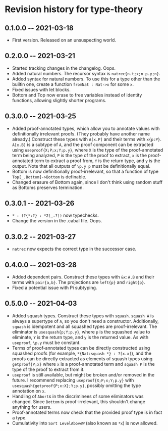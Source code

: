 # Revision history for type-theory

## 0.1.0.0 -- 2021-03-18

* First version. Released on an unsuspecting world.

## 0.2.0.0 -- 2021-03-21

* Started tracking changes in the changelog. Oops.
* Added natural numbers. The recursor syntax is `natrec{n.t;x;n p.y;n}`.
* Added syntax for natural numbers. To use this for a type other than the builtin one, create a function `fromNat : Nat->x` for some `x`.
* Fixed issues with let blocks.
* Bottom and Top now erase to free variables instead of identity functions, allowing slightly shorter programs.

## 0.3.0.0 -- 2021-03-25

* Added proof-annotated types, which allow you to annotate values with definitionally irrelevant proofs. (They probably have another name already.) Construct these types with `A[x.P]` and their terms with `x{p:P}`. `A[x.B]` is a subtype of `A`, and the proof component can be extracted using `useproof{X;P;x;Y;p.y}`, where `X` is the type of the proof-annotated term being analyzed, `P` is the type of the proof to extract, `x` is the proof-annotated term to extract a proof from, `Y` is the return type, and `y` is the output. Note that all outputs of `\p.y p` must be definitionally equal.
* Bottom is now definitionally proof-irrelevant, so that a function of type `Top[_.Bottom]->Bottom` is definable.
* Changed erasure of Bottom again, since I don't think using random stuff as Bottoms preserves termination.

## 0.3.0.1 -- 2021-03-26
* `* : (?{*:?} : *2[_.?])` now typechecks.
* Change the version in the .cabal file. Oops.

## 0.3.0.2 -- 2021-03-27
* `natrec` now expects the correct type in the successor case.

## 0.4.0.0 -- 2021-03-28
* Added dependent pairs. Construct these types with `&x:A.B` and their terms with `pair{a,b}`. The projections are `left{p}` and `right{p}`.
* Fixed a potential issue with Pi subtyping.

## 0.5.0.0 -- 2021-04-03
* Added squash types. Construct these types with `squash`. `squash A` is always a supertype of `A`, so you don't need a constructor. Additionally, `squash` is idempotent and all squashed types are proof-irrelevant. The eliminator is `usesquash{p;Y;p.y}`, where `p` is the squashed value to eliminate, `Y` is the return type, and `y` is the returned value. As with `useproof`, `\p.y` must be constant.
* Terms of proof-annotated types can be directly constructed using squashed proofs (for example, `*{Nat:squash *} : ?[x.x]`), and the proofs can be directly extracted as elements of squash types using `getproof{P;x}` where `x` is a proof-annotated term and `squash P` is the type of the proof to extract from it.
* `useproof` is still available, but might be broken and/or removed in the future. I recommend replacing `useproof{X;P;x;Y;p.y}` with `usesquash{getproof{P;x:X};Y;p.y}`, possibly omitting the type annotation on `x`.
* Handling of `Abort`s in the discriminees of some eliminators was changed. Since `Bottom` is proof-irrelevant, this shouldn't change anything for users.
* Proof-annotated terms now check that the provided proof type is in fact a type.
* Cumulativity into `Sort LevelAboveW` (also known as `*x`) is now allowed.
